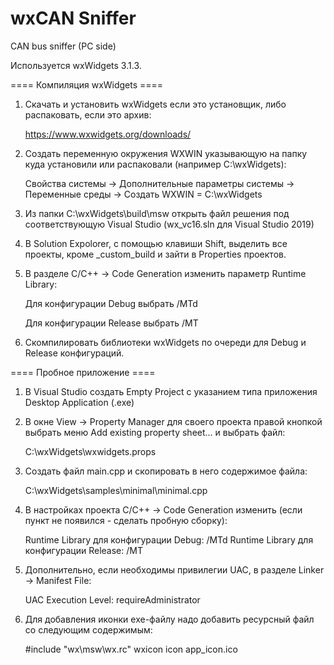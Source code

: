 # wxCAN Sniffer
CAN bus sniffer (PC side)

Используется wxWidgets 3.1.3.

====  Компиляция wxWidgets  ====

1. Скачать и установить wxWidgets если это установщик, либо распаковать, если это архив:

      https://www.wxwidgets.org/downloads/

2. Создать переменную окружения WXWIN указывающую на папку куда установили или распаковали (например C:\wxWidgets):

      Свойства системы -> Дополнительные параметры системы -> Переменные среды -> Создать
      WXWIN = C:\wxWidgets

3. Из папки C:\wxWidgets\build\msw открыть файл решения под соответствующую Visual Studio (wx_vc16.sln для Visual Studio 2019)

4. В Solution Expolorer, с помощью клавиши Shift, выделить все проекты, кроме _custom_build и зайти в Properties проектов.

5. В разделе C/C++ -> Code Generation изменить параметр Runtime Library:

      Для конфигурации Debug выбрать /MTd
      
      Для конфигурации Release выбрать /MT

6. Скомпилировать библиотеки wxWidgets по очереди для Debug и Release конфигураций.

====  Пробное приложение  ====

1. В Visual Studio создать Empty Project с указанием типа приложения Desktop Application (.exe)

2. В окне View -> Property Manager для своего проекта правой кнопкой выбрать меню Add existing property sheet... и выбрать файл:

      C:\wxWidgets\wxwidgets.props

3. Создать файл main.cpp и скопировать в него содержимое файла:

      C:\wxWidgets\samples\minimal\minimal.cpp

4. В настройках проекта C/C++ -> Code Generation изменить (если пункт не появился - сделать пробную сборку):

    Runtime Library для конфигурации Debug:  /MTd
    Runtime Library для конфигурации Release: /MT

5. Дополнительно, если необходимы привилегии UAC, в разделе Linker -> Manifest File:

    UAC Execution Level: requireAdministrator

6. Для добавления иконки exe-файлу надо добавить ресурсный файл со следующим содержимым:

    #include "wx\msw\wx.rc"
    wxicon icon app_icon.ico
